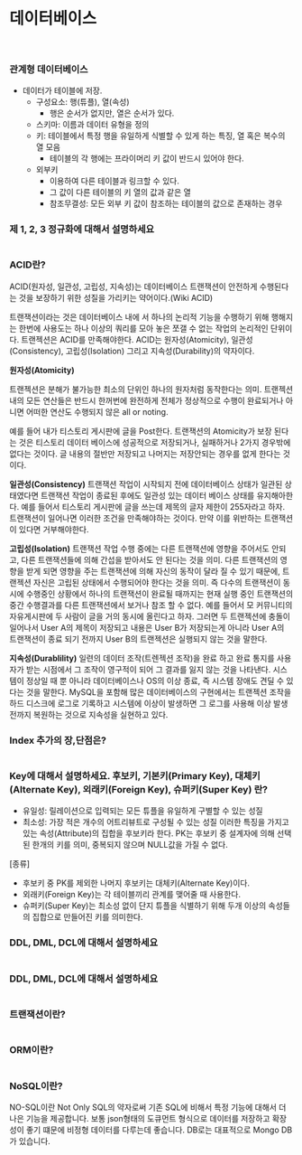 # 데이터베이스

<br />


### 관계형 데이터베이스

- 데이터가 테이블에 저장.
	- 구성요소: 행(튜플), 열(속성)
		- 행은 순서가 없지만, 열은 순서가 있다. 
    - 스키마: 이름과 데이터 유형을 정의
	- 키: 테이블에서 특정 행을 유일하게 식별할 수 있게 하는 특징, 열 혹은 복수의 열 모음
		- 테이블의 각 행에는 프라이머리 키 값이 반드시 있어야 한다.
	- 외부키
		- 이용하여 다른 테이블과 링크할 수 있다.
		- 그 값이 다른 테이블의 키 열의 값과 같은 열
		- 참조무결성: 모든 외부 키 값이 참조하는 테이블의 값으로 존재하는 경우



### 제 1, 2, 3 정규화에 대해서 설명하세요

```

```

### ACID란?

ACID(원자성, 일관성, 고립성, 지속성)는 데이터베이스 트랜잭션이 안전하게 수행된다는 것을 보장하기 위한 성질을 가리키는 약어이다.(Wiki ACID)

트랜잭션이라는 것은 데이터베이스 내에 서 하나의 논리적 기능을 수행하기 위해 행해지는 한번에 사용도는 하나 이상의 쿼리를 모아 놓은 쪼갤 수 없는 작업의 논리적인 단위이다. 트랜젝션은 ACID를 만족해야한다. ACID는 원자성(Atomicity), 일관성(Consistency), 고립성(Isolation) 그리고 지속성(Durability)의 약자이다. 

__원자성(Atomicity)__

트랜젝션은 분해가 불가능한 최소의 단위인 하나의 원자처럼 동작한다는 의미. 트랜젝션 내의 모든 연산들은 반드시 한꺼번에 완전하게 전체가 정상적으로 수행이 완료되거나 아니면 어떠한 연산도 수행되지 않은 all or noting.

예를 들어 내가 티스토리 게시판에 글을 Post한다. 트랜잭션의 Atomicity가 보장 된다는 것은 티스토리 데이터 베이스에 성공적으로 저장되거나, 실패하거나 2가지 경우밖에 없다는 것이다. 글 내용의 절반만 저장되고 나머지는 저장안되는 경우를 없게 한다는 것이다.  



__일관성(Consistency)__
트랜잭션 작업이 시작되지 전에 데이터베이스 상태가 일관된 상태였다면 트랜잭션 작업이 종료된 후에도 일관성 있는 데이터 베이스 상태를 유지해아한다.
예를 들어서 티스토리 게시판에 글을 쓰는데 제목의 글자 제한이 255자라고 하자. 트랜잭션이 일어나면 이러한 조건을 만족해야하는 것이다. 만약 이를 위반하는 트랜잭션이 있다면 거부해야한다. 

__고립성(Isolation)__
트랜잭션 작업 수행 중에는 다른 트랜잭션에 영향을 주어서도 안되고, 다른 트랜잭션들에 의해 간섭을 받아서도 안 된다는 것을 의미. 다른 트랜잭션의 영향을 받게 되면 영향을 주는 트랜잭션에 의해 자신의 동작이 달라 질 수 있기 때문에, 트랜젝션 자신은 고립된 상태에서 수행되어야 한다는 것을 의미. 즉 다수의 트랜잭션이 동시에 수행중인 상황에서 하나의 트랜잭션이 완료될 때까지는 현재 실행 중인 트랜잭션의 중간 수행결과를 다른 트랜잭션에서 보거나 참조 할 수 없다.
예를 들어서 모 커뮤니티의 자유게시판에 두 사람이 글을 거의 동시에 올린다고 하자. 그러면 두 트랜젝션에 충돌이 일어나서 User A의 제목이 저장되고 내용은 User B가 저장되는게 아니라 User A의 트랜잭션이 종료 되기 전까지 User B의 트랜젝션은 실행되지 않는 것을 말한다.

__지속성(Durablility)__
일련의 데이터 조작(트렌젝션 조작)을 완료 하고 완료 통지를 사용자가 받는 시점에서 그 조작이 영구적이 되어 그 결과를 잃지 않는 것을 나타낸다. 시스템이 정상일 때 뿐 아니라 데이터베이스나 OS의 이상 종료, 즉 시스템 장애도 견딜 수 있다는 것을 말한다. MySQL을 포함해 많은 데이터베이스의 구현에서는 트랜젝션 조작을 하드 디스크에 로그로 기록하고 시스템에 이상이 발생하면 그 로그를 사용해 이상 발생 전까지 복원하는 것으로 지속성을 실현하고 있다. 


### Index 추가의 장,단점은?

```

```

### Key에 대해서 설명하세요. 후보키, 기본키(Primary Key), 대체키(Alternate Key), 외래키(Foreign Key), 슈퍼키(Super Key) 란?

- 유일성: 릴레이션으로 입력되는 모든 튜플을 유일하게 구별할 수 있는 성질
- 최소성: 가장 적은 개수의 어트리뷰트로 구성될 수 있는 성질
이러한 특징을 가지고 있는 속성(Attribute)의 집합을 후보키라 한다.
PK는 후보키 중 설계자에 의해 선택된 한개의 키를 의미, 중복되지 않으며 NULL값을 가질 수 없다.

[종류] 
- 후보키 중 PK를 제외한 나머지 후보키는 대체키(Alternate Key)이다.
- 외래키(Foreign Key)는 각 테이블끼리 관계를 맺어줄 때 사용한다.
- 슈퍼키(Super Key)는 최소성 없이 단지 튜플을 식별하기 위해 두개 이상의 속성들의 집합으로 만들어진 키를 의미한다.


### DDL, DML, DCL에 대해서 설명하세요

```

```

### DDL, DML, DCL에 대해서 설명하세요

```

```

### 트랜잭션이란?

```

```

### ORM이란?

```

```

### NoSQL이란?

NO-SQL이란 Not Only SQL의 약자로써 기존 SQL에 비해서 특정 기능에 대해서 더 나은 기능을 제공합니다. 보통 json형태의 도큐먼트 형식으로 데이터를 저장하고 확장성이 좋기 떄문에 비정형 데이터를 다루는데 좋습니다. DB로는 대표적으로 Mongo DB가 있습니다.